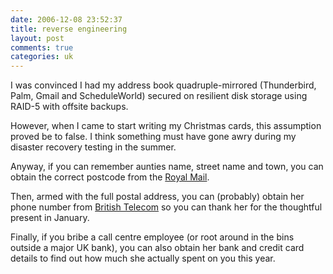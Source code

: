 ```yaml
---
date: 2006-12-08 23:52:37
title: reverse engineering
layout: post
comments: true
categories: uk
---
```

I was convinced I had my address book quadruple-mirrored (Thunderbird,
Palm, Gmail and ScheduleWorld) secured on resilient disk storage using
RAID-5 with offsite backups.

However, when I came to start writing my Christmas cards, this
assumption proved be to false. I think something must have gone awry
during my disaster recovery testing in the summer.

Anyway, if you can remember aunties name, street name and town, you can
obtain the correct postcode from the
[Royal Mail](http://www.royalmail.com/portal/rm/postcodefinder?catId=400145).

Then, armed with the full postal address, you can (probably) obtain her
phone number from
[British Telecom](http://www.thephonebook.bt.com/publisha.content/en/find/residential/residential_numbers.publisha?com.bea.event.type=linkclick&oLName=link.searchresults&oLDesc=KB_687)
so you can thank her for the thoughtful present in January.

Finally, if you bribe a call centre employee (or root around in the bins
outside a major UK bank), you can also obtain her bank and credit card
details to find out how much she actually spent on you this year.
